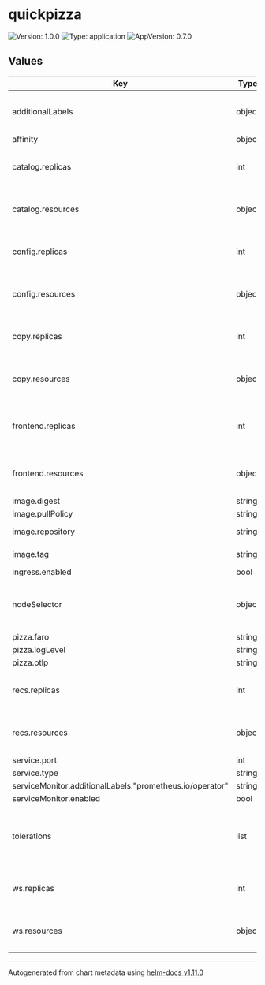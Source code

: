 # quickpizza

![Version: 1.0.0](https://img.shields.io/badge/Version-1.0.0-informational?style=flat-square) ![Type: application](https://img.shields.io/badge/Type-application-informational?style=flat-square) ![AppVersion: 0.7.0](https://img.shields.io/badge/AppVersion-0.7.0-informational?style=flat-square)

## Values

| Key | Type | Default | Description |
|-----|------|---------|-------------|
| additionalLabels | object | `{}` | Additional labels to attach to all resources |
| affinity | object | `{}` | Pod affinity |
| catalog.replicas | int | `1` | Number of replicas for the Catalog component |
| catalog.resources | object | `{}` | Catalog resource requests and limits |
| config.replicas | int | `1` | Number of replicas for the Config component |
| config.resources | object | `{}` | Config resource requests and limits |
| copy.replicas | int | `1` | Number of replicas for the Copy component |
| copy.resources | object | `{}` | Copy resource requests and limits |
| frontend.replicas | int | `1` | Number of replicas for the Frontend component |
| frontend.resources | object | `{}` | Frontend resource requests and limits |
| image.digest | string | `""` |  |
| image.pullPolicy | string | `"IfNotPresent"` |  |
| image.repository | string | `"ghcr.io/grafana/quickpizza-local"` | Docker repository |
| image.tag | string | `""` | Docker image tag. |
| ingress.enabled | bool | `false` |  |
| nodeSelector | object | `{}` | Node labels for Prometheus server pod assignment |
| pizza.faro | string | `""` |  |
| pizza.logLevel | string | `"debug"` |  |
| pizza.otlp | string | `""` |  |
| recs.replicas | int | `1` | Number of replicas for the Recs component |
| recs.resources | object | `{}` | Recs resource requests and limits |
| service.port | int | `3333` |  |
| service.type | string | `"ClusterIP"` |  |
| serviceMonitor.additionalLabels."prometheus.io/operator" | string | `"portefaix"` |  |
| serviceMonitor.enabled | bool | `true` |  |
| tolerations | list | `[]` | Node tolerations for server scheduling to nodes with taints |
| ws.replicas | int | `1` | Number of replicas for the WS component |
| ws.resources | object | `{}` | WS resource requests and limits |

----------------------------------------------
Autogenerated from chart metadata using [helm-docs v1.11.0](https://github.com/norwoodj/helm-docs/releases/v1.11.0)
